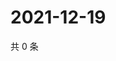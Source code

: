 # 2021-12-19

共 0 条

<!-- BEGIN WEIBO -->
<!-- 最后更新时间 Sun Dec 19 2021 00:17:04 GMT+0800 (China Standard Time) -->

<!-- END WEIBO -->
